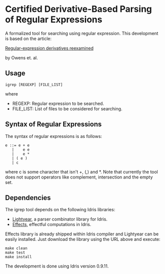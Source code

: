 Certified Derivative-Based Parsing of Regular Expressions
===================================

A formalized tool for searching using regular expression. This development is based on the article:

[Regular-expression derivatives reexamined](https://www.mpi-sws.org/~turon/re-deriv.pdf)

by Owens et. al.

Usage
-----

    igrep [REGEXP] [FILE_LIST]

where

- REGEXP: Regular expression to be searched.
- FILE_LIST: List of files to be considered for searching.


Syntax of Regular Expressions
------------------------

The syntax of regular expressions is as follows:

    e ::= e + e
       |    e e
       |    e *
       | ( e )
       | c

where c is some character that isn't +, (,) and *.
Note that currently the tool does not support operators like
complement, intersection and the empty set.


Dependencies
-----------

The igrep tool depends on the following Idris libraries:

- [Lightyear](https://github.com/ziman/lightyear), a parser combinator
library for Idris.
- [Effects](https://github.com/idris-lang/Idris-dev/tree/master/libs/effects),
effectful computations in Idris.

Effects library is already shipped within Idris compiler and Lightyear
can be easily installed. Just download the library using the URL above
and execute:

    make clean
    make test
    make install

The development is done using Idris version 0.9.11.
